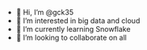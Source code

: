 - 👋 Hi, I’m @gck35
- 👀 I’m interested in big data and cloud
- 🌱 I’m currently learning Snowflake
- 💞️ I’m looking to collaborate on all
